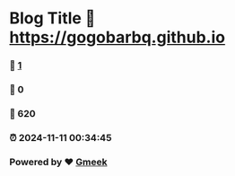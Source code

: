 # Blog Title :link: https://gogobarbq.github.io 
### :page_facing_up: [1](https://gogobarbq.github.io/tag.html) 
### :speech_balloon: 0 
### :hibiscus: 620 
### :alarm_clock: 2024-11-11 00:34:45 
### Powered by :heart: [Gmeek](https://github.com/Meekdai/Gmeek)

